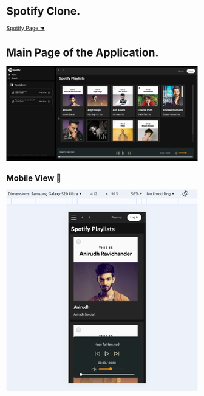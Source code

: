 <h1>Spotify Clone.</h1>
<a href="https://spotifybyaazim.freewebhostmost.com/">Spotify Page ☚</a>
<h1>Main Page of the Application.</h1>
<img src="./assets/landingpage.png"></img>
<h2>Mobile View 📱</h2>
<img src="./assets/mobileview.png"></img>